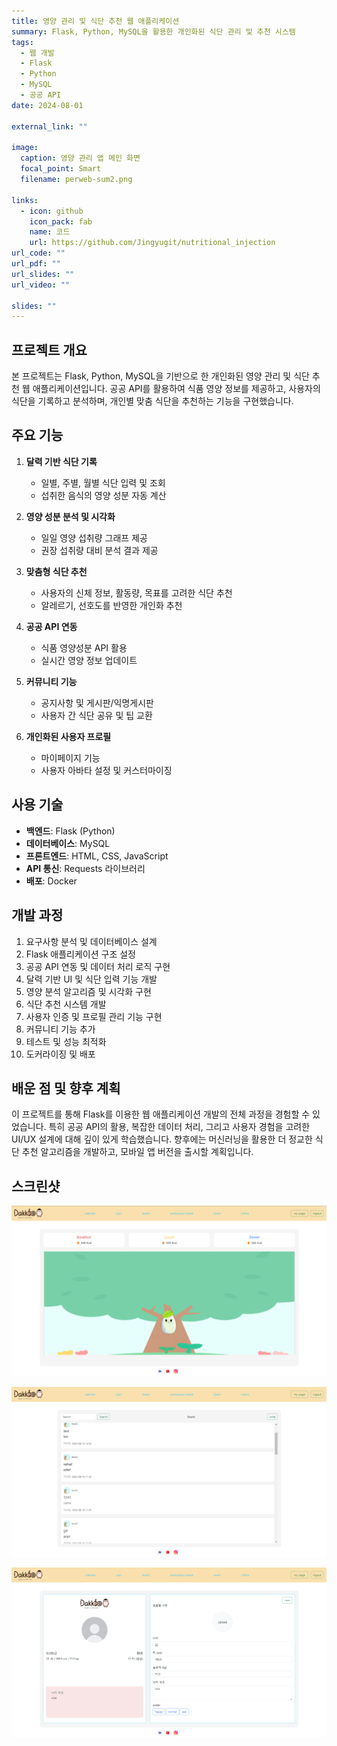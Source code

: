 ```yaml
---
title: 영양 관리 및 식단 추천 웹 애플리케이션
summary: Flask, Python, MySQL을 활용한 개인화된 식단 관리 및 추천 시스템
tags:
  - 웹 개발
  - Flask
  - Python
  - MySQL
  - 공공 API
date: 2024-08-01

external_link: ""

image:
  caption: 영양 관리 앱 메인 화면
  focal_point: Smart
  filename: perweb-sum2.png

links:
  - icon: github
    icon_pack: fab
    name: 코드
    url: https://github.com/Jingyugit/nutritional_injection
url_code: ""
url_pdf: ""
url_slides: ""
url_video: ""

slides: ""
---
```


## 프로젝트 개요

본 프로젝트는 Flask, Python, MySQL을 기반으로 한 개인화된 영양 관리 및 식단 추천 웹 애플리케이션입니다. 공공 API를 활용하여 식품 영양 정보를 제공하고, 사용자의 식단을 기록하고 분석하며, 개인별 맞춤 식단을 추천하는 기능을 구현했습니다.

## 주요 기능

1. **달력 기반 식단 기록**
   - 일별, 주별, 월별 식단 입력 및 조회
   - 섭취한 음식의 영양 성분 자동 계산

2. **영양 성분 분석 및 시각화**
   - 일일 영양 섭취량 그래프 제공
   - 권장 섭취량 대비 분석 결과 제공

3. **맞춤형 식단 추천**
   - 사용자의 신체 정보, 활동량, 목표를 고려한 식단 추천
   - 알레르기, 선호도를 반영한 개인화 추천

4. **공공 API 연동**
   - 식품 영양성분 API 활용
   - 실시간 영양 정보 업데이트

5. **커뮤니티 기능**
   - 공지사항 및 게시판/익명게시판
   - 사용자 간 식단 공유 및 팁 교환

6. **개인화된 사용자 프로필**
   - 마이페이지 기능
   - 사용자 아바타 설정 및 커스터마이징

## 사용 기술

- **백엔드**: Flask (Python)
- **데이터베이스**: MySQL
- **프론트엔드**: HTML, CSS, JavaScript
- **API 통신**: Requests 라이브러리
- **배포**: Docker

## 개발 과정

1. 요구사항 분석 및 데이터베이스 설계
2. Flask 애플리케이션 구조 설정
3. 공공 API 연동 및 데이터 처리 로직 구현
4. 달력 기반 UI 및 식단 입력 기능 개발
5. 영양 분석 알고리즘 및 시각화 구현
6. 식단 추천 시스템 개발
7. 사용자 인증 및 프로필 관리 기능 구현
8. 커뮤니티 기능 추가
9. 테스트 및 성능 최적화
10. 도커라이징 및 배포

## 배운 점 및 향후 계획

이 프로젝트를 통해 Flask를 이용한 웹 애플리케이션 개발의 전체 과정을 경험할 수 있었습니다. 특히 공공 API의 활용, 복잡한 데이터 처리, 그리고 사용자 경험을 고려한 UI/UX 설계에 대해 깊이 있게 학습했습니다. 향후에는 머신러닝을 활용한 더 정교한 식단 추천 알고리즘을 개발하고, 모바일 앱 버전을 출시할 계획입니다.

## 스크린샷

![인덱스 구성](perweb2.png "첫 화면")

![게시판 구성](perweb222.png "게시판 화면")

![마이페이지 구성](perweb2222.png "마이페이지 화면")